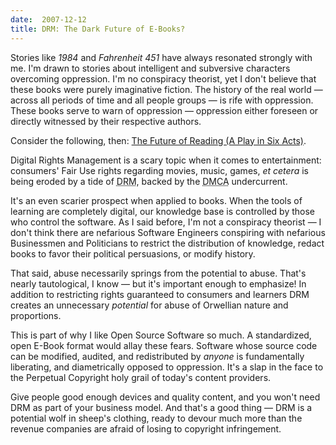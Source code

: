 ```yaml
---
date:  2007-12-12
title: DRM: The Dark Future of E-Books?
---
```

Stories like <em>1984</em> and <em>Fahrenheit 451</em> have always resonated strongly with me.  I'm drawn to stories about intelligent and subversive characters overcoming oppression.  I'm no conspiracy theorist, yet I don't believe that these books were purely imaginative fiction.  The history of the real world &mdash; across all periods of time and all people groups &mdash; is rife with oppression.  These books serve to warn of oppression &mdash; oppression either foreseen or directly witnessed by their respective authors.

Consider the following, then: <a href="http://diveintomark.org/archives/2007/11/19/the-future-of-reading">The Future of Reading (A Play in Six Acts)</a>.

Digital Rights Management is a scary topic when it comes to entertainment: consumers' Fair Use rights regarding movies, music, games, <em>et cetera</em> is being eroded by a tide of <acronym title="Digital Rights Management">DRM</acronym>, backed by the <acronym title="Digital Millennium Copyright Act">DMCA</acronym> undercurrent.

It's an even scarier prospect when applied to books.  When the tools of learning are completely digital, our knowledge base is controlled by those who control the software.  As I said before, I'm not a conspiracy theorist &mdash; I don't think there are nefarious Software Engineers conspiring with nefarious Businessmen and Politicians to restrict the distribution of knowledge, redact books to favor their political persuasions, or modify history.

That said, abuse necessarily springs from the potential to abuse.  That's nearly tautological, I know &mdash; but it's important enough to emphasize!  In addition to restricting rights guaranteed to consumers and learners DRM creates an unnecessary <em>potential</em> for abuse of Orwellian nature and proportions.

This is part of why I like Open Source Software so much.  A standardized, open E-Book format would allay these fears.  Software whose source code can be modified, audited, and redistributed by <em>anyone</em> is fundamentally liberating, and diametrically opposed to oppression.  It's a slap in the face to the Perpetual Copyright holy grail of today's content providers.

Give people good enough devices and quality content, and you won't need DRM as part of your business model.  And that's a good thing &mdash; DRM is a potential wolf in sheep's clothing, ready to devour much more than the revenue companies are afraid of losing to copyright infringement.
